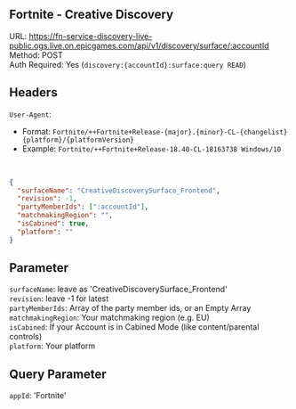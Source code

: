 ## Fortnite - Creative Discovery

URL: https://fn-service-discovery-live-public.ogs.live.on.epicgames.com/api/v1/discovery/surface/:accountId \
Method: POST \
Auth Required: Yes (`discovery:{accountId}:surface:query READ`)

## Headers

`User-Agent`:

- Format: `Fortnite/++Fortnite+Release-{major}.{minor}-CL-{changelist} {platform}/{platformVersion}` <br/>
- Example: `Fortnite/++Fortnite+Release-18.40-CL-18163738 Windows/10`

<br/>

```json
{
  "surfaceName": "CreativeDiscoverySurface_Frontend",
  "revision": -1,
  "partyMemberIds": [":accountId"],
  "matchmakingRegion": "",
  "isCabined": true,
  "platform": ""
}
```

## Parameter

`surfaceName`: leave as 'CreativeDiscoverySurface_Frontend' \
`revision`: leave -1 for latest \
`partyMemberIds`: Array of the party member ids, or an Empty Array \
`matchmakingRegion`: Your matchmaking region (e.g. EU) \
`isCabined`: If your Account is in Cabined Mode (like content/parental controls) \
`platform`: Your platform

## Query Parameter

`appId`: 'Fortnite'
